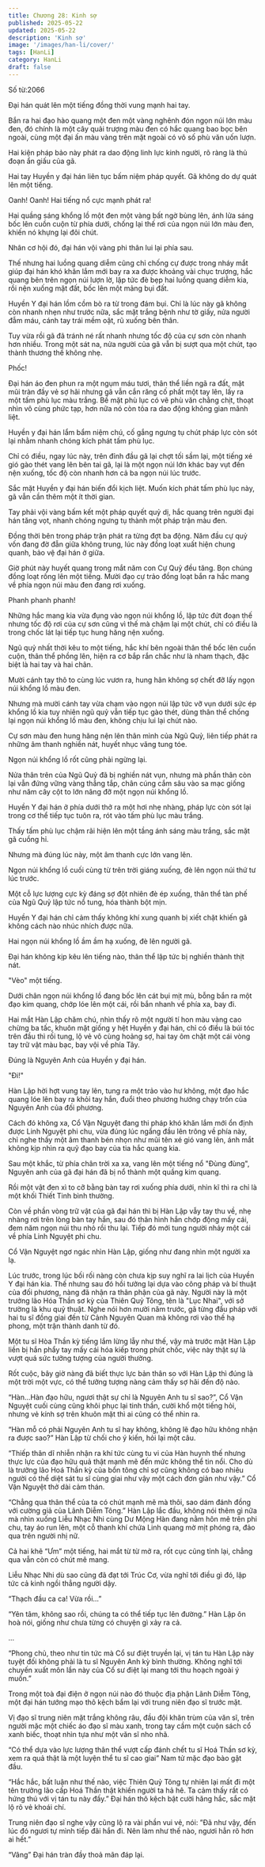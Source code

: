 ```yaml
---
title: Chương 28: Kinh sợ
published: 2025-05-22
updated: 2025-05-22
description: 'Kinh sợ'
image: '/images/han-li/cover/'
tags: [HanLi]
category: HanLi
draft: false
---
```


Số từ:2066  










Đại hán quát lên một tiếng đồng thời vung mạnh hai tay.

Bắn ra hai đạo hào quang một đen một vàng nghênh đón ngọn núi lớn màu đen, đó chính là một cây quải trượng màu đen có hắc quang bao bọc bên ngoài, cùng một đại ấn màu vàng trên mặt ngoài có vô số phù văn uốn lượn.

Hai kiện pháp bảo này phát ra dao động linh lực kinh người, rõ ràng là thủ đoạn ẩn giấu của gã.

Hai tay Huyền y đại hán liên tục bấm niệm pháp quyết. Gã không do dự quát lên một tiếng.

Oanh! Oanh! Hai tiếng nổ cực mạnh phát ra!

Hai quầng sáng khổng lồ một đen một vàng bất ngờ bùng lên, ánh lửa sáng bốc lên cuồn cuộn từ phía dưới, chống lại thế rơi của ngọn núi lớn màu đen, khiến nó khựng lại đôi chút.

Nhân cơ hội đó, đại hán vội vàng phi thân lui lại phía sau.

Thế nhưng hai luồng quang diễm cũng chỉ chống cự được trong nháy mắt giúp đại hán khó khăn lắm mới bay ra xa được khoảng vài chục trượng, hắc quang bên trên ngọn núi lượn lờ, lập tức đè bẹp hai luồng quang diễm kia, rồi nện xuống mặt đất, bốc lên một mảng bụi đất.

Huyền Y đại hán lồm cồm bò ra từ trong đám bụi. Chỉ là lúc này gã không còn nhanh nhẹn như trước nữa, sắc mặt trắng bệnh như tờ giấy, nửa người đẫm máu, cánh tay trái mềm oặt, rũ xuống bên thân.

Tuy vừa rồi gã đã tránh né rất nhanh nhưng tốc độ của cự sơn còn nhanh hơn nhiều. Trong một sát na, nửa người của gã vẫn bị sượt qua một chút, tạo thành thương thế không nhẹ.

Phốc!

Đại hán áo đen phun ra một ngụm máu tươi, thân thể liền ngã ra đất, mặt mũi tràn đầy vẻ sợ hãi nhưng gã vẫn cắn răng cố phất một tay lên, lấy ra một tấm phù lục màu trắng. Bề mặt phù lục có vẽ phù văn chằng chịt, thoạt nhìn vô cùng phức tạp, hơn nữa nó còn tỏa ra dao động không gian mãnh liệt.

Huyền y đại hán lẩm bẩm niệm chú, cố gắng ngưng tụ chút pháp lực còn sót lại nhằm nhanh chóng kích phát tấm phù lục.

Chỉ có điều, ngay lúc này, trên đỉnh đầu gã lại chợt tối sầm lại, một tiếng xé gió gào thét vang lên bên tai gã, lại là một ngọn núi lớn khác bay vụt đến nện xuống, tốc độ còn nhanh hơn cả ba ngọn núi lúc trước.

Sắc mặt Huyền y đại hán biến đổi kịch liệt. Muốn kích phát tấm phù lục này, gã vẫn cần thêm một ít thời gian.

Tay phải vội vàng bấm kết một pháp quyết quỷ dị, hắc quang trên người đại hán tăng vọt, nhanh chóng ngưng tụ thành một pháp trận màu đen.

Đồng thời bên trong pháp trận phát ra từng đợt ba động. Năm đầu cự quỷ vốn đang đờ đẫn giữa không trung, lúc này đồng loạt xuất hiện chung quanh, bảo vệ đại hán ở giữa.

Giờ phút này huyết quang trong mắt năm con Cự Quỷ đều tăng. Bọn chúng đồng loạt rống lên một tiếng. Mười đạo cự trảo đồng loạt bắn ra hắc mang về phía ngọn núi màu đen đang rơi xuống.

Phanh phanh phanh!

Những hắc mang kia vừa đụng vào ngọn núi khổng lồ, lập tức đứt đoạn thế nhưng tốc độ rơi của cự sơn cũng vì thế mà chậm lại một chút, chỉ có điều là trong chốc lát lại tiếp tục hung hăng nện xuống.

Ngũ quỷ nhất thời kêu to một tiếng, hắc khí bên ngoài thân thể bốc lên cuồn cuộn, thân thể phồng lên, hiện ra cơ bắp rắn chắc như là nham thạch, đặc biệt là hai tay và hai chân.

Mười cánh tay thô to cùng lúc vươn ra, hung hãn không sợ chết đỡ lấy ngọn núi khổng lồ màu đen.

Nhưng mà mười cánh tay vừa chạm vào ngọn núi lập tức vỡ vụn dưới sức ép khổng lồ kia tuy nhiên ngũ quỷ vẫn tiếp tục gào thét, dùng thân thể chống lại ngọn núi khổng lồ màu đen, không chịu lui lại chút nào.

Cự sơn màu đen hung hăng nện lên thân mình của Ngũ Quỷ, liên tiếp phát ra những âm thanh nghiền nát, huyết nhục văng tung tóe.

Ngọn núi khổng lồ rốt cũng phải ngừng lại.

Nửa thân trên của Ngũ Quỷ đã bị nghiền nát vụn, nhưng mà phần thân còn lại vẫn đứng vững vàng thẳng tắp, chân cúng cắm sâu vào sa mạc giống như năm cây cột to lớn nâng đỡ một ngọn núi khổng lồ.

Huyền Y đại hán ở phía dưới thở ra một hơi nhẹ nhàng, pháp lực còn sót lại trong cơ thể tiếp tục tuôn ra, rót vào tấm phù lục màu trắng.

Thấy tấm phù lục chậm rãi hiện lên một tầng ánh sáng màu trắng, sắc mặt gã cuồng hỉ.

Nhưng mà đúng lúc này, một âm thanh cực lớn vang lên.

Ngọn núi khổng lồ cuối cùng từ trên trời giáng xuống, đè lên ngọn núi thứ tư lúc trước.

Một cỗ lực lượng cực kỳ đáng sợ đột nhiên đè ép xuống, thân thể tàn phế của Ngũ Quỷ lập tức nổ tung, hóa thành bột mịn.

Huyền Y đại hán chỉ cảm thấy không khí xung quanh bị xiết chặt khiến gã không cách nào nhúc nhích được nữa.

Hai ngọn núi khổng lồ ầm ầm hạ xuống, đè lên người gã.

Đại hán không kịp kêu lên tiếng nào, thân thể lập tức bị nghiền thành thịt nát.

"Vèo" một tiếng.

Dưới chân ngọn núi khổng lồ đang bốc lên cát bụi mịt mù, bỗng bắn ra một đạo kim quang, chớp lóe lên một cái, rồi bắn nhanh về phía xa, bay đi.

Hai mắt Hàn Lập chăm chú, nhìn thấy rõ một người tí hon màu vàng cao chừng ba tấc, khuôn mặt giống y hệt Huyền y đại hán, chỉ có điều là búi tóc trên đầu thì rối tung, lộ vẻ vô cùng hoảng sợ, hai tay ôm chặt một cái vòng tay trữ vật màu bạc, bay vội về phía Tây.

Đúng là Nguyên Anh của Huyền y đại hán.

"Đi!"

Hàn Lập hời hợt vung tay lên, tung ra một trảo vào hư không, một đạo hắc quang lóe lên bay ra khỏi tay hắn, đuổi theo phương hướng chạy trốn của Nguyên Anh của đối phương.

Cách đó không xa, Cổ Vận Nguyệt đang thi pháp khó khăn lắm mới ổn định được Linh Nguyệt phi chu, vừa đúng lúc ngẩng đầu lên trông về phía này, chỉ nghe thấy một âm thanh bén nhọn như mũi tên xé gió vang lên, ánh mắt không kịp nhìn ra quỹ đạo bay của tia hắc quang kia.

Sau một khắc, từ phía chân trời xa xa, vang lên một tiếng nổ "Đùng đùng", Nguyên anh của gã đại hán đã bị nổ thành một quầng kim quang.

Rồi một vật đen xì to cỡ bằng bàn tay rơi xuống phía dưới, nhìn kĩ thì ra chỉ là một khối Thiết Tinh bình thường.

Còn về phần vòng trữ vật của gã đại hán thì bị Hàn Lập vẫy tay thu về, nhẹ nhàng rơi trên lòng bàn tay hắn, sau đó thân hình hắn chớp động mấy cái, đem năm ngọn núi thu nhỏ rồi thu lại. Tiếp đó mới tung người nhảy một cái về phía Linh Nguyệt phi chu.

Cổ Vận Nguyệt ngơ ngác nhìn Hàn Lập, giống như đang nhìn một người xa lạ.

Lúc trước, trong lúc bối rối nàng còn chưa kịp suy nghĩ ra lai lịch của Huyền Y đại hán kia. Thế nhưng sau đó hồi tưởng lại dựa vào công pháp và bí thuật của đối phương, nàng đã nhận ra thân phận của gã này. Người này là một trưởng lão Hóa Thần sơ kỳ của Thiên Quỷ Tông, tên là "Lục Nhai", với sở trường là khu quỷ thuật. Nghe nói hơn mười năm trước, gã từng đấu pháp với hai tu sĩ đồng giai đến từ Cảnh Nguyên Quan mà không rơi vào thế hạ phong, một trận thành danh từ đó.

Một tu sĩ Hòa Thần kỳ tiếng lắm lừng lẫy như thế, vậy mà trước mặt Hàn Lập liền bị hắn phẩy tay mấy cái hóa kiếp trong phút chốc, việc này thật sự là vượt quá sức tưởng tượng của người thường.

Rốt cuộc, bây giờ nàng đã biết thực lực bản thân so với Hàn Lập thì đúng là một trời một vực, có thể tưởng tượng nàng cảm thấy sợ hãi đến độ nào.

“Hàn...Hàn đạo hữu, ngươi thật sự chỉ là Nguyên Anh tu sĩ sao?”, Cổ Vận Nguyệt cuối cùng cũng khôi phục lại tinh thần, cười khổ một tiếng hỏi, nhưng vẻ kính sợ trên khuôn mặt thì ai cũng có thể nhìn ra.

“Hàn mỗ có phải Nguyên Anh tu sĩ hay không, không lẽ đạo hữu không nhận ra được sao?” Hàn Lập từ chối cho ý kiến, hỏi lại một câu.

“Thiếp thân dĩ nhiễn nhận ra khí tức cùng tu vi của Hàn huynh thế nhưng thực lực của đạo hữu quả thật mạnh mẽ đến mức không thể tin nổi. Cho dù là trưởng lão Hoá Thần kỳ của bổn tông chỉ sợ cũng không có bao nhiêu người có thể diệt sát tu sĩ cùng giai như vậy một cách đơn giản như vậy.” Cổ Vận Nguyệt thở dài cảm thán.

“Chẳng qua thân thể của ta có chút mạnh mẽ mà thôi, sao dám đánh đồng với cường giả của Lãnh Diễm Tông.” Hàn Lập lắc đầu, không nói thêm gì nữa mà nhìn xuống Liễu Nhạc Nhi cùng Dư Mộng Hàn đang nằm hôn mê trên phi chu, tay áo run lên, một cỗ thanh khí chứa Linh quang mờ mịt phóng ra, đảo qua trên người nhị nữ.

Cả hai khẽ “Ưm” một tiếng, hai mắt từ từ mở ra, rốt cục cũng tỉnh lại, chẳng qua vẫn còn có chút mê mang.

Liễu Nhạc Nhi dù sao cũng đã đạt tới Trúc Cơ, vừa nghĩ tới điều gì đó, lập tức cả kinh ngồi thẳng người dậy.

“Thạch đầu ca ca! Vừa rồi...”

“Yên tâm, không sao rồi, chúng ta có thể tiếp tục lên đường.” Hàn Lập ôn hoà nói, giống như chưa từng có chuyện gì xảy ra cả.

...

“Phong chủ, theo như tin tức mà Cổ sư điệt truyền lại, vị tán tu Hàn Lập này tuyệt đối không phải là tu sĩ Nguyên Anh kỳ bình thường. Không nghĩ tới chuyến xuất môn lần này của Cổ sư điệt lại mang tới thu hoạch ngoài ý muốn.”

Trong một toà đại điện ở ngọn núi nào đó thuộc địa phận Lãnh Diễm Tông, một đại hán tướng mạo thô kệch bẩm lại với trung niên đạo sĩ trước mặt.

Vị đạo sĩ trung niên mặt trắng không râu, đầu đội khăn trùm của văn sĩ, trên người mặc một chiếc áo đạo sĩ màu xanh, trong tay cầm một cuộn sách cổ xanh biếc, thoạt nhìn tựa như một văn sĩ nho nhã.

“Có thể dựa vào lực lượng thân thể vượt cấp đánh chết tu sĩ Hoá Thần sơ kỳ, xem ra quả thật là một luyện thể tu sĩ cao giai” Nam tử mặc đạo bào gật đầu.

“Hắc hắc, bất luận như thế nào, việc Thiên Quỷ Tông tự nhiên lại mất đi một tên trưởng lão cấp Hoá Thần thật khiến người ta hả hê. Ta cảm thấy rất có hứng thú với vị tán tu này đấy.” Đại hán thô kệch bật cười hăng hắc, sắc mặt lộ rõ vẻ khoái chí.

Trung niên đạo sĩ nghe vậy cũng lộ ra vài phần vui vẻ, nói: ”Đã như vậy, đến lúc đó ngươi tự mình tiếp đãi hắn đi. Nên làm như thế nào, ngươi hẳn rõ hơn ai hết.”

“Vâng” Đại hán tràn đầy thoả mãn đáp lại.
